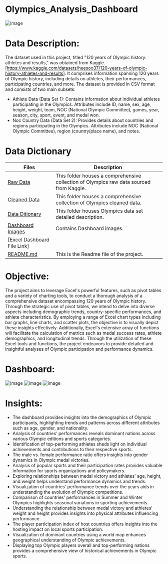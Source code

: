 # Olympics_Analysis_Dashboard
![image](https://github.com/DA-Atharv/Olympics_Analysis_Dashboard/assets/159448408/ebc403fa-cb03-48b3-9373-df7c04cfccec)

# Data Description:
The dataset used in this project, titled "120 years of Olympic history: athletes and results," was obtained from Kaggle.
[https://www.kaggle.com/datasets/heesoo37/120-years-of-olympic-history-athletes-and-results].
It comprises information spanning 120 years of Olympic history, including details on athletes, their performances, participating countries, and more. The dataset is provided in CSV format and consists of two main subsets:
+ Athlete Data (Data Set 1):  Contains information about individual athletes participating in the Olympics.
Attributes include ID, name, sex, age, height, weight, team, NOC (National Olympic Committee), games, year, season, city, sport, event, and medal won.
+ Noc Country Data (Data Set 2): Provides details about countries and regions participating in the Olympics.
Attributes include NOC (National Olympic Committee), region (country/place name), and notes.

# Data Dictionary
| Files | Description |
|-------| ------------|
| [Raw Data](https://github.com/DA-Atharv/Olympics_Analysis_Dashboard/tree/main/Raw%20Data) | This folder houses a comprehensive collection of Olympics raw data sourced from Kaggle. |
| [Cleaned Data](https://github.com/DA-Atharv/Olympics_Analysis_Dashboard/tree/main/Cleaned%20Data) | This folder houses a comprehensive collection of Olympics cleaned data. |
| [Data Ditionary](https://github.com/DA-Atharv/Olympics_Analysis_Dashboard/tree/main/Data%20Ditionary) | This folder houses Olympics data set detailed description. |
| [Dashboard Images](https://github.com/DA-Atharv/Olympics_Analysis_Dashboard/tree/main/Dashboard%20Images) | Contains Dashboard images. |
| [Excel Dashboard File Link] |  |
| [README.md](https://github.com/DA-Atharv/Olympics_Analysis_Dashboard/edit/main/README.md) | This is the Readme file of the project. |

# Objective:
The project aims to leverage Excel's powerful features, such as pivot tables and a variety of charting tools, to conduct a thorough analysis of a comprehensive dataset encompassing 120 years of Olympic history. Through the strategic use of pivot tables, we intend to delve into diverse aspects including demographic trends, country-specific performances, and athlete characteristics. By employing a range of Excel chart types including bar graphs, line charts, and scatter plots, the objective is to visually depict these insights effectively. Additionally, Excel's extensive array of functions will facilitate the calculation of metrics such as medal success rates, athlete demographics, and longitudinal trends. Through the utilization of these Excel tools and functions, the project endeavors to provide detailed and insightful analyses of Olympic participation and performance dynamics.

# Dashboard:
![image](https://github.com/DA-Atharv/Olympics_Analysis_Dashboard/assets/159448408/061f9cae-9820-443f-86db-2e91c3ce9b24)
![image](https://github.com/DA-Atharv/Olympics_Analysis_Dashboard/assets/159448408/0a0d2a21-5084-4609-a3cb-f30325504a06)
![image](https://github.com/DA-Atharv/Olympics_Analysis_Dashboard/assets/159448408/433b6560-7a2b-4e0d-8caf-6b15e0bf6923)

# Insights:
+ The dashboard provides insights into the demographics of Olympic participants, highlighting trends and patterns across different attributes such as age, gender, and nationality.
+ Analysis of countries' performances reveals dominant nations across various Olympic editions and sports categories.
+ Identification of top-performing athletes sheds light on individual achievements and contributions to their respective sports.
+ The male vs. female performance ratio offers insights into gender dynamics in Olympic medal victories.
+ Analysis of popular sports and their participation rates provides valuable information for sports organizations and policymakers.
+ Exploring relationships between medal victory and athletes' age, height, and weight helps understand performance dynamics and trends.
+ Visualization of countries' performance trends over the years aids in understanding the evolution of Olympic competitions.
+ Comparison of countries' performances in Summer and Winter Olympics highlights seasonal variations in sporting achievements.
+ Understanding the relationship between medal victory and athletes' weight and height provides insights into physical attributes influencing performance.
+ The player participation index of host countries offers insights into the hosting impact on local sports participation.
+ Visualization of dominant countries using a world map enhances geographical understanding of Olympic achievements.
+ Displaying top Olympic players overall and top-performing nations provides a comprehensive view of historical achievements in Olympic sports.
